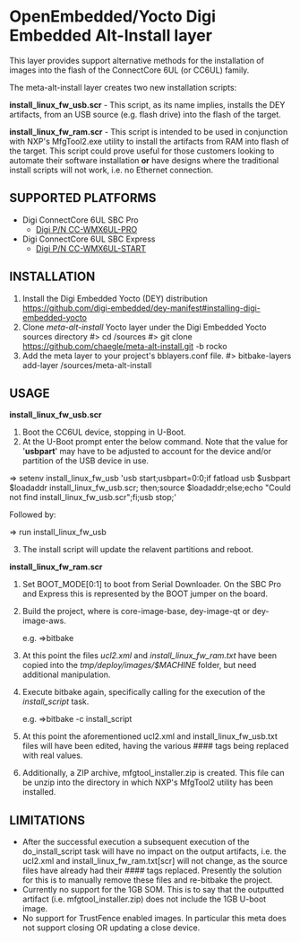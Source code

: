 OpenEmbedded/Yocto Digi Embedded Alt-Install layer
============================================

This layer provides support alternative methods for the installation of images into 
the flash of the ConnectCore 6UL (or CC6UL) family.

The meta-alt-install layer creates two new installation scripts:

**install_linux_fw_usb.scr** - This script, as its name implies, installs the DEY artifacts, 
from an USB source (e.g. flash drive) into the flash of the target.

**install_linux_fw_ram.scr** - This script is intended to be used in conjunction with NXP's MfgTool2.exe 
utility to install the artifacts from RAM into flash of the target. This script could prove 
useful for those customers looking to automate their software installation **or** have designs 
where the traditional install scripts will not work, i.e. no Ethernet connection.

SUPPORTED PLATFORMS
-------------------
  * Digi ConnectCore 6UL SBC Pro
    * [Digi P/N CC-WMX6UL-PRO](https://www.digi.com/products/models/cc-wmx6ul-kit)
  * Digi ConnectCore 6UL SBC Express
    * [Digi P/N CC-WMX6UL-START](http://www.digi.com/products/models/cc-wmx6ul-start) 

INSTALLATION
------------
1. Install the Digi Embedded Yocto (DEY) distribution
    https://github.com/digi-embedded/dey-manifest#installing-digi-embedded-yocto
2. Clone *meta-alt-install* Yocto layer under the
   Digi Embedded Yocto sources directory
        #> cd <DEY-INSTALLDIR>/sources
        #> git clone https://github.com/chaegle/meta-alt-install.git -b rocko
3. Add the meta layer to your project's bblayers.conf file.
        #> bitbake-layers add-layer <DEY-INSTALLDIR>/sources/meta-alt-install
 
USAGE
-----
 
**install_linux_fw_usb.scr**
 
 1. Boot the CC6UL device, stopping in U-Boot.
 2. At the U-Boot prompt enter the below command. Note that the value for '**usbpart**' may have to be adjusted to
    account for the device and/or partition of the USB device in use.

   => setenv install_linux_fw_usb 'usb start\;usbpart=0:0\;if fatload usb $usbpart $loadaddr install_linux_fw_usb.scr\;  then\;source $loadaddr\;else\;echo "Could not find install_linux_fw_usb.scr"\;fi\;usb stop\;'
   
   Followed by:
   
   => run install_linux_fw_usb
   
 3. The install script will update the relavent partitions and reboot.

**install_linux_fw_ram.scr**

 1. Set BOOT_MODE[0:1] to boot from Serial Downloader. On the SBC Pro and Express this is represented by the BOOT jumper on the board.
 2. Build the project, where <image-recipe-name> is core-image-base, dey-image-qt or dey-image-aws.

    e.g.
    =>bitbake <image-recipe-name>
    
 3. At this point the files *ucl2.xml* and *install_linux_fw_ram.txt* have been copied into the *tmp/deploy/images/$MACHINE* folder, but need additional manipulation. 
 4. Execute bitbake again, specifically calling for the execution of the *install_script* task. 

    e.g. 
    =>bitbake -c install_script <image-recipe-name>

 5. At this point the aforementioned ucl2.xml and install_linux_fw_usb.txt files will have been edited, having the various ##<varianble>## tags being replaced with real values.
 6. Additionally, a ZIP archive, mfgtool_installer.zip is created. This file can be unzip into the directory in which NXP's MfgTool2 utility has been installed. 

LIMITATIONS
-----------

- After the successful execution a subsequent execution of the do_install_script task will have no impact on the output artifacts, i.e. the ucl2.xml and install_linux_fw_ram.txt[scr] will not change, as the source files have already had their ##<variable>## tags replaced. Presently the solution for this is to manually remove these files and re-bitbake the project.
- Currently no support for the 1GB SOM. This is to say that the outputted artifact (i.e. mfgtool_installer.zip) does not include the 1GB U-boot image.
- No support for TrustFence enabled images. In particular this meta does not support closing OR updating a close device.
